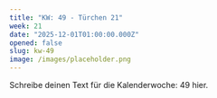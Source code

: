 ```yaml
---
title: "KW: 49 - Türchen 21"
week: 21
date: "2025-12-01T01:00:00.000Z"
opened: false
slug: kw-49
image: /images/placeholder.png
---
```


Schreibe deinen Text für die Kalenderwoche: 49 hier.
